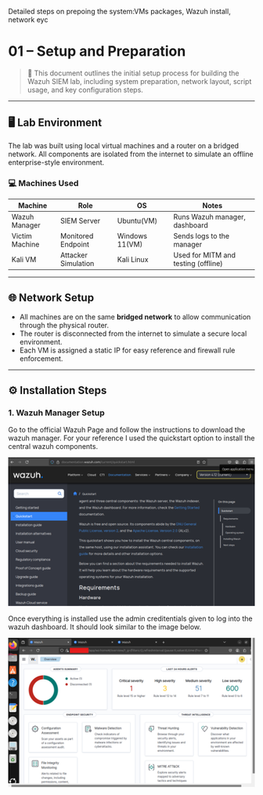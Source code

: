 Detailed steps on prepoing the system:VMs packages, Wazuh install, network eyc

# 01 – Setup and Preparation

> 🧪 This document outlines the initial setup process for building the Wazuh SIEM lab, including system preparation, network layout, script usage, and key configuration steps.

---

## 🖥️ Lab Environment

The lab was built using local virtual machines and a router on a bridged network. All components are isolated from the internet to simulate an offline enterprise-style environment.

### 💻 Machines Used

| Machine            | Role              | OS         | Notes                                  |
|--------------------|-------------------|------------|----------------------------------------|
| Wazuh Manager      | SIEM Server       | Ubuntu(VM)     | Runs Wazuh manager, dashboard |
| Victim Machine     | Monitored Endpoint| Windows 11(VM) | Sends logs to the manager              |
| Kali VM  | Attacker Simulation| Kali Linux | Used for MITM and testing (offline)    |

---

## 🌐 Network Setup

- All machines are on the same **bridged network** to allow communication through the physical router.
- The router is disconnected from the internet to simulate a secure local environment.
- Each VM is assigned a static IP for easy reference and firewall rule enforcement.

---

## ⚙️ Installation Steps

### 1. Wazuh Manager Setup

Go to the official Wazuh Page and follow the instructions to download the wazuh manager. For your reference I used the quickstart option to install the central wazuh components.

![image alt](https://github.com/UVSasa/Wazuh-Siem/blob/main/Screenshot%202025-05-20%20154958.png?raw=true)

Once everything is installed use the admin creditentials given to log into the wazuh dashboard. It should look similar to the image below.


![image alt](https://github.com/UVSasa/Wazuh-Siem/blob/main/Screenshot%202025-05-20%20161420.png?raw=true)








